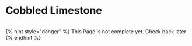 # Cobbled Limestone

<figure><img src="https://github.com/user-attachments/assets/6486505d-81ca-429e-bfce-efaf6951d131" alt=""><figcaption></figcaption></figure>

{% hint style="danger" %}
This Page is not complete yet. Check back later
{% endhint %}

